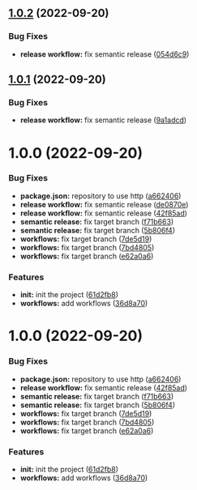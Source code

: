 ## [1.0.2](https://github.com/itaywol/PluralizeLiterals/compare/v1.0.1...v1.0.2) (2022-09-20)


### Bug Fixes

* **release workflow:** fix semantic release ([054d6c9](https://github.com/itaywol/PluralizeLiterals/commit/054d6c90317b4a154ccdf0e67558c04b54e53177))

## [1.0.1](https://github.com/itaywol/PluralizeLiterals/compare/v1.0.0...v1.0.1) (2022-09-20)


### Bug Fixes

* **release workflow:** fix semantic release ([9a1adcd](https://github.com/itaywol/PluralizeLiterals/commit/9a1adcd292dde28fb606512aa6a3b1bef3b62660))

# 1.0.0 (2022-09-20)


### Bug Fixes

* **package.json:** repository to use http ([a662406](https://github.com/itaywol/PluralizeLiterals/commit/a66240604f3bf4797e6077fb2f16f28e5e4720f1))
* **release workflow:** fix semantic release ([de0870e](https://github.com/itaywol/PluralizeLiterals/commit/de0870e7b94376cb391fa1f4e2e3c41846109591))
* **release workflow:** fix semantic release ([42f85ad](https://github.com/itaywol/PluralizeLiterals/commit/42f85ad9ca8bd5c4709188b041058f0754fef80d))
* **semantic release:** fix target branch ([f71b663](https://github.com/itaywol/PluralizeLiterals/commit/f71b6639a62b75a7f9b36abb3675d6f06f53714b))
* **semantic release:** fix target branch ([5b806f4](https://github.com/itaywol/PluralizeLiterals/commit/5b806f4ce8d96a6f4afca9db0dbe652a2832d732))
* **workflows:** fix target branch ([7de5d19](https://github.com/itaywol/PluralizeLiterals/commit/7de5d1946fb1b2655a9b6af76ab8c7aac50db44a))
* **workflows:** fix target branch ([7bd4805](https://github.com/itaywol/PluralizeLiterals/commit/7bd4805bfbd24be32a60f96d26c80a0e16a98ce0))
* **workflows:** fix target branch ([e62a0a6](https://github.com/itaywol/PluralizeLiterals/commit/e62a0a63689abb6040b2df98dd9b4989ed1f4fba))


### Features

* **init:** init the project ([61d2fb8](https://github.com/itaywol/PluralizeLiterals/commit/61d2fb8f2cd25cd5d30722e15638f7df992592dc))
* **workflows:** add workflows ([36d8a70](https://github.com/itaywol/PluralizeLiterals/commit/36d8a70169b6092f40b9ca3dbb75c3a59668e45a))

# 1.0.0 (2022-09-20)


### Bug Fixes

* **package.json:** repository to use http ([a662406](https://github.com/itaywol/PluralizeLiterals/commit/a66240604f3bf4797e6077fb2f16f28e5e4720f1))
* **release workflow:** fix semantic release ([42f85ad](https://github.com/itaywol/PluralizeLiterals/commit/42f85ad9ca8bd5c4709188b041058f0754fef80d))
* **semantic release:** fix target branch ([f71b663](https://github.com/itaywol/PluralizeLiterals/commit/f71b6639a62b75a7f9b36abb3675d6f06f53714b))
* **semantic release:** fix target branch ([5b806f4](https://github.com/itaywol/PluralizeLiterals/commit/5b806f4ce8d96a6f4afca9db0dbe652a2832d732))
* **workflows:** fix target branch ([7de5d19](https://github.com/itaywol/PluralizeLiterals/commit/7de5d1946fb1b2655a9b6af76ab8c7aac50db44a))
* **workflows:** fix target branch ([7bd4805](https://github.com/itaywol/PluralizeLiterals/commit/7bd4805bfbd24be32a60f96d26c80a0e16a98ce0))
* **workflows:** fix target branch ([e62a0a6](https://github.com/itaywol/PluralizeLiterals/commit/e62a0a63689abb6040b2df98dd9b4989ed1f4fba))


### Features

* **init:** init the project ([61d2fb8](https://github.com/itaywol/PluralizeLiterals/commit/61d2fb8f2cd25cd5d30722e15638f7df992592dc))
* **workflows:** add workflows ([36d8a70](https://github.com/itaywol/PluralizeLiterals/commit/36d8a70169b6092f40b9ca3dbb75c3a59668e45a))
